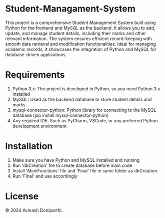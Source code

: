 # Student-Managament-System
This project is a comprehensive Student Management System built using Python for the frontend and MySQL as the backend. It allows you to add, update, and manage student details, including their marks and other relevant information. The system ensures efficient record-keeping with smooth data retrieval and modification functionalities. Ideal for managing academic records, it showcases the integration of Python and MySQL for database-driven applications.

# Requirements 
1) Python 3.x: The project is developed in Python, so you need Python 3.x installed 
2) MySQL: Used as the backend database to store student details and marks
3) mysql-connector-python: Python library for connecting to the MySQL database (pip install mysql-connector-python)
4) Any required IDE: Such as PyCharm, VSCode, or any preferred Python development environment

# Installation
1) Make sure you have Python and MySQL installed and running
2) Run 'dbCreation' file to create database before main code
3) Install 'MainFunctions' file and 'Final' file in same folder as dbCreation
4) Run 'Final' and use accordingly

# License
© 2024 Avinash Doniparthi.
